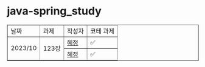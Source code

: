 # java-spring_study
<table border="1">
<tbody>
  <tr>
    <td>날짜</td>
    <td>과제</td>
    <td>작성자</td>
    <td>코테 과제</td>
  </tr>
  <tr>
    <td rowspan="3">2023/10</td>
    <td rowspan="3" align="center">123장</td>
    <td><a href="https://github.com/hyezg/javastudy/blob/861bf940663566cdf4d0d6e2201c781baab15bce/book/week02_%EC%8B%A0.md">혜정</a></td>
    <td>✅</td>
  </tr>
  <tr>
     <td><a href="https://github.com/hyezg/javastudy/blob/861bf940663566cdf4d0d6e2201c781baab15bce/book/week02_%EC%8B%A0.md">혜정</a></td>
    <td>✅</td>
  </tr>
</tbody>
